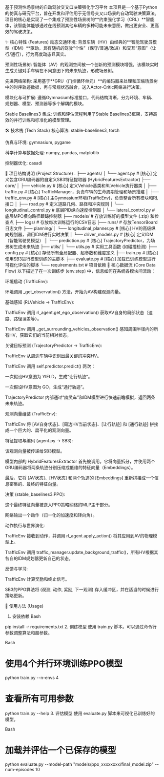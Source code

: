 基于预测性场景树的自动驾驶交叉口决策强化学习平台
本项目是一个基于Python的仿真与研究平台，旨在开发和评估用于无信号交叉口场景的自动驾驶决策算法。项目的核心是实现了一个集成了预测性场景树的**约束强化学习（CRL）**智能体，该智能体能够通过在线预测其他车辆的多种可能未来意图，做出更安全、更高效的驾驶决策。

✨ 核心特性 (Features)
动态交通环境: 背景车辆（HV）由经典的**智能驾驶员模型（IDM）**驱动，具有随机的驾驶“个性”（保守/普通/激进）和交互“意图”（让行/通行），行为高度动态且真实。

预测性场景树: 智能体（AV）的观测空间被一个创新的预测模块增强，该模块实时生成关键对手车辆在不同意图下的未来轨迹，形成场景树。

先进网络架构: 采用基于**GRU（门控循环单元）**的编码器来处理和压缩场景树中的时序轨迹数据，再与常规状态融合，送入Actor-Critic网络进行决策。

模块化与可扩展: 遵循Gymnasium标准接口，代码结构清晰，分为环境、车辆、规划器、模型、预测器等多个解耦的模块。

Stable Baselines3 集成: 训练和评估流程利用了Stable Baselines3框架，支持高效的并行训练和标准化的模型管理。

🛠️ 技术栈 (Tech Stack)
核心算法: stable-baselines3, torch

仿真与环境: gymnasium, pygame

科学计算与数据处理: numpy, pandas, matplotlib

控制器优化: casadi

📂 项目结构说明 (Project Structure)
.
├── agents/
│   └── agent.py              # [核心] 定义包含GRU编码器的自定义SB3特征提取器 (HybridFeaturesExtractor)
├── core/
│   ├── vehicle.py            # [核心] 定义Vehicle基类和RLVehicle执行器类
│   ├── traffic.py            # [核心] TrafficManager，负责车辆的生命周期管理和场景搭建
│   ├── traffic_env.py        # [核心] 主Gymnasium环境(TrafficEnv)，负责整合所有模块和RL接口
│   ├── road.py               # 定义道路几何、路径和冲突规则
│   └── longitudinal_control.py # 底层PID纵向速度控制器
│   └── lateral_control.py      # 底层MPC横向路径跟踪控制器
├── models/                     # 存放训练好的模型文件 (.zip) 和检查点
├── logs/                       # 存放每次训练运行的CSV日志
├── runs/                       # 存放TensorBoard日志文件
├── planning/
│   └── longitudinal_planner.py # [核心] HV的高级纵向规划器，调用IDM进行实时决策
│   └── driver_models.py      # [核心] 定义IDM（智能驾驶员模型）
│   └── prediction.py         # [核心] TrajectoryPredictor，为场景树生成未来轨迹
├── utils/
│   └── utils.py              # 实用工具函数 (如碰撞检测)
├── config.py                   # [核心] 存储所有全局配置、超参数和维度定义
├── train.py                    # [核心] 使用SB3进行模型训练的主脚本
├── evaluate.py                 # [核心] 加载已训练模型进行可视化评估的脚本
└── requirements.txt            # 项目依赖
🌊 核心数据流 (Core Data Flow)
以下描述了在一次训练步 (env.step) 中，信息如何在系统各模块间流动：

环境启动 (TrafficEnv):

环境调用 _get_observation() 方法，开始为AV构建观测向量。

基础感知 (RLVehicle -> TrafficEnv):

TrafficEnv 调用 rl_agent.get_ego_observation() 获取AV自身的局部状态（速度、路径误差等）。

TrafficEnv 调用 _get_surrounding_vehicles_observation() 感知周围半径内的所有HV，获取它们的当前相对状态。

关键目标预测 (TrajectoryPredictor -> TrafficEnv):

TrafficEnv 从周边车辆中识别出最关键的冲突HV。

TrafficEnv 调用 self.predictor.predict() 两次：

一次假设HV意图为 YIELD，生成“让行轨迹”。

一次假设HV意图为 GO，生成“通行轨迹”。

TrajectoryPredictor 内部通过“幽灵车”和IDM模型进行快速前瞻模拟，返回两条未来轨迹。

观测向量组装 (TrafficEnv):

TrafficEnv 将 [AV自身状态]、[周边HV当前状态]、[让行轨迹] 和 [通行轨迹] 拼接成一个巨大的、扁平化的观测向量。

特征提取与编码 (agent.py -> SB3):

该观测向量被传递给SB3模型。

模型内部的 HybridFeaturesExtractor 首先被调用。它将向量拆分，并使用两个GRU编码器将两条轨迹分别压缩成低维的特征向量（Embeddings）。

最后，它将 [AV状态]、[HV状态] 和两个轨迹的 [Embeddings] 重新拼接成一个信息密集的、最终的特征向量。

决策 (stable_baselines3.PPO):

这个最终特征向量被送入PPO策略网络的MLP主干部分。

网络输出一个动作（归一化的加速度和转向角）。

动作执行与世界演化:

TrafficEnv 接收到动作，并调用 rl_agent.apply_action() 将其应用到AV的物理模型上。

TrafficEnv 调用 traffic_manager.update_background_traffic()，所有HV根据其各自的IDM规划器更新自己的状态。

反馈与学习:

TrafficEnv 计算奖励和终止信号。

SB3的PPO算法将 (观测, 动作, 奖励, 下一观测) 存入缓冲区，并在适当的时候进行策略更新。

🚀 使用方法 (Usage)
1. 安装依赖
Bash

pip install -r requirements.txt
2. 训练模型
使用 train.py 脚本。可以通过命令行参数调整算法和超参数。

Bash

# 使用4个并行环境训练PPO模型
python train.py --n-envs 4

# 查看所有可用参数
python train.py --help
3. 评估模型
使用 evaluate.py 脚本来可视化已训练好的模型。

Bash

# 加载并评估一个已保存的模型
python evaluate.py --model-path "models/ppo_xxxxxxxx/final_model.zip" --num-episodes 10







